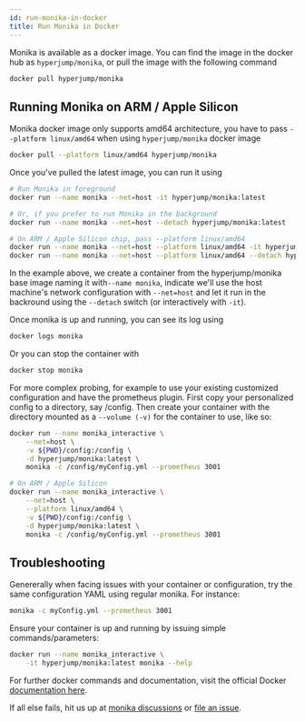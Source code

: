 ```yaml
---
id: run-monika-in-docker
title: Run Monika in Docker
---
```


Monika is available as a docker image. You can find the image in the docker hub as `hyperjump/monika`, or pull the image with the following command

```bash
docker pull hyperjump/monika
```

## Running Monika on ARM / Apple Silicon

Monika docker image only supports amd64 architecture, you have to pass `--platform linux/amd64` when using `hyperjump/monika` docker image

```bash
docker pull --platform linux/amd64 hyperjump/monika
```

Once you've pulled the latest image, you can run it using

```bash
# Run Monika in foreground
docker run --name monika --net=host -it hyperjump/monika:latest

# Or, if you prefer to run Monika in the background
docker run --name monika --net=host --detach hyperjump/monika:latest

# On ARM / Apple Silicon chip, pass --platform linux/amd64
docker run --name monika --net=host --platform linux/amd64 -it hyperjump/monika:latest
docker run --name monika --net=host --platform linux/amd64 --detach hyperjump/monika:latest
```

In the example above, we create a container from the hyperjump/monika base image naming it with`--name monika`, indicate we'll use the host machine's network configuration with `--net=host` and let it run in the backround using the `--detach` switch (or interactively with `-it`).

Once monika is up and running, you can see its log using

```bash
docker logs monika
```

Or you can stop the container with

```bash
docker stop monika
```

For more complex probing, for example to use your existing customized configuration and have the prometheus plugin. First copy your personalized config to a directory, say /config. Then create your container with the directory mounted as a `--volume (-v)` for the container to use, like so:

```bash
docker run --name monika_interactive \
    --net=host \
    -v ${PWD}/config:/config \
    -d hyperjump/monika:latest \
    monika -c /config/myConfig.yml --prometheus 3001

# On ARM / Apple Silicon
docker run --name monika_interactive \
    --net=host \
    --platform linux/amd64 \
    -v ${PWD}/config:/config \
    -d hyperjump/monika:latest \
    monika -c /config/myConfig.yml --prometheus 3001
```

## Troubleshooting

Genererally when facing issues with your container or configuration, try the same configuration YAML using regular monika. For instance:

```bash
monika -c myConfig.yml --prometheus 3001
```

Ensure your container is up and running by issuing simple commands/parameters:

```bash
docker run --name monika_interactive \
    -it hyperjump/monika:latest monika --help
```

For further docker commands and documentation, visit the official Docker [documentation here](https://docs.docker.com/engine/reference/commandline/run/).

If all else fails, hit us up at [monika discussions](https://github.com/hyperjumptech/monika/discussions) or [file an issue](https://github.com/hyperjumptech/monika/issues).
